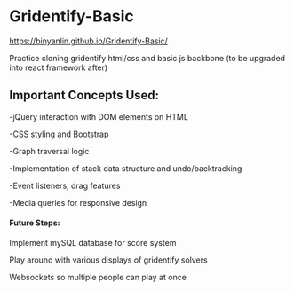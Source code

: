 # Gridentify-Basic

https://binyanlin.github.io/Gridentify-Basic/

Practice cloning gridentify html/css and basic js backbone (to be upgraded into react framework after)

## Important Concepts Used:

-jQuery interaction with DOM elements on HTML

-CSS styling and Bootstrap

-Graph traversal logic

-Implementation of stack data structure and undo/backtracking

-Event listeners, drag features

-Media queries for responsive design



#### Future Steps:

Implement mySQL database for score system

Play around with various displays of gridentify solvers

Websockets so multiple people can play at once
